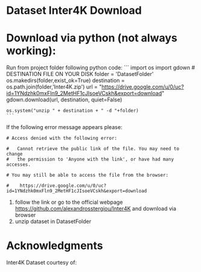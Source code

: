 Dataset Inter4K Download
======================================================================================


Download via python (not always working):
=========================================
Run from project folder following python code:
    ```
    import os
    import gdown
    # DESTINATION FILE ON YOUR DISK
    folder = 'DatasetFolder'
    os.makedirs(folder,exist_ok=True)
    destination = os.path.join(folder,'Inter4K.zip')
    url = "https://drive.google.com/u/0/uc?id=1YNdzhk0mxFln9_2MetHF1cJIsoeVCskh&export=download"
    gdown.download(url, destination, quiet=False)

    os.system("unzip " + destination + " -d "+folder)
    ```

If the following error message appears please:

```
# Access denied with the following error:

#  	Cannot retrieve the public link of the file. You may need to change
# 	the permission to 'Anyone with the link', or have had many accesses. 

# You may still be able to access the file from the browser:

# 	 https://drive.google.com/u/0/uc?id=1YNdzhk0mxFln9_2MetHF1cJIsoeVCskh&export=download 
```

1) follow the link or go to the official webpage https://github.com/alexandrosstergiou/Inter4K and download via browser 
2) unzip dataset in DatasetFolder



Acknowledgments
===============
Inter4K Dataset courtesy of:


